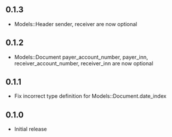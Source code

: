 ## 0.1.3

- Models::Header sender, receiver are now optional

## 0.1.2

- Models::Document payer_account_number, payer_inn, receiver_account_number, receiver_inn are now optional

## 0.1.1

- Fix incorrect type definition for Models::Document.date_index

## 0.1.0

- Initial release
